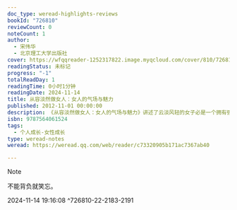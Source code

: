 ```yaml
---
doc_type: weread-highlights-reviews
bookId: "726810"
reviewCount: 0
noteCount: 1
author:
  - 宋伟华
  - 北京理工大学出版社
cover: https://wfqqreader-1252317822.image.myqcloud.com/cover/810/726810/t7_726810.jpg
readingStatus: 未标记
progress: "-1"
totalReadDay: 1
readingTime: 0小时1分钟
readingDate: 2024-11-14
title: 从容淡然做女人：女人的气场与魅力
published: 2012-11-01 00:00:00
description: 《从容淡然做女人：女人的气场与魅力》讲述了云淡风轻的女子必是一个拥有强大内心的人。因为只有内心的力量足够强大，才能够以一颗宁静淡泊的心行走在广阔的天地之间，神情自若，脚步从容。如果把她们比做画，云淡风轻的女子更像是一幅满含禅意的水墨画，淡淡的颜色、简洁的线条，朴素里透出深味；如佛祖拈花的手指，打动了无数人的心，如迦叶使者绽开的会心一笑，那么自然、那么妥帖、那么恰到好处，却能够让人体会到什么是真正的领悟、真正的超脱。《从容淡然做女人：女人的气场与魅力》中的她们是世间的珍藏。
isbn: 9787564061524
tags:
  - 个人成长-女性成长
type: weread-notes
weread: https://weread.qq.com/web/reader/c73320905b171ac7367ab40

---
```















































> [!NOTE] 
> 不能背负就笑忘。
> 
> 2024-11-14 19:16:08 ^726810-22-2183-2191

























